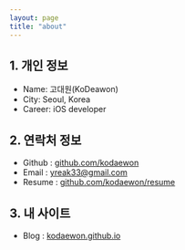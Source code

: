 ```yaml
---
layout: page
title: "about"
---
```

## 1. 개인 정보
- Name: 고대원(KoDeawon)
- City: Seoul, Korea
- Career: iOS developer

## 2. 연락처 정보
- Github : <a href="https://github.com/kodaewon" target="_blank">github.com/kodaewon</a>
- Email  : yreak33@gmail.com
- Resume : <a href="https://github.com/kodaewon/resume" target="_blank">github.com/kodaewon/resume</a>

## 3. 내 사이트
- Blog : <a href="https://kodaewon.github.io" target="_blank">kodaewon.github.io</a>



